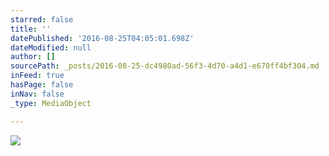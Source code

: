 ```yaml
---
starred: false
title: ''
datePublished: '2016-08-25T04:05:01.698Z'
dateModified: null
author: []
sourcePath: _posts/2016-08-25-dc4980ad-56f3-4d70-a4d1-e670ff4bf304.md
inFeed: true
hasPage: false
inNav: false
_type: MediaObject

---
```

![](https://the-grid-user-content.s3-us-west-2.amazonaws.com/72757847-cb1a-4d1b-a83f-cf30de1416d7.jpg)